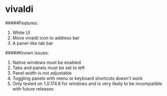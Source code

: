 # vivaldi

#####Features:
1. White UI
2. Move vivaldi icon to address bar
3. A panel-like tab bar

#####Known issues:
1. Native windows must be enabled
2. Tabs and panels must be set to left
3. Panel width is not adjustable
4. Toggling panels with menu or keyboard shortcuts doesn't work
5. Only tested on 1.0.174.8 for windows and is very likely to be incompatible with future releases
